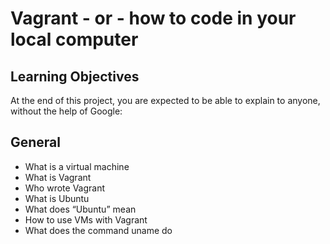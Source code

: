 # Vagrant - or - how to code in your local computer

## Learning Objectives
At the end of this project, you are expected to be able to explain to anyone, without the help of Google:

## General
* What is a virtual machine
* What is Vagrant
* Who wrote Vagrant
* What is Ubuntu
* What does “Ubuntu” mean
* How to use VMs with Vagrant
* What does the command uname do


